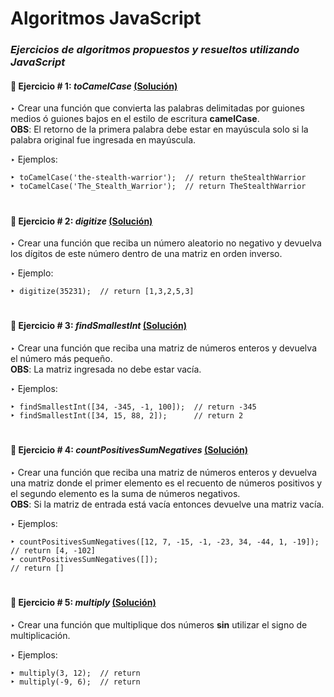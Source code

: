 # Algoritmos JavaScript

### _Ejercicios de algoritmos propuestos y resueltos utilizando JavaScript_    

#### :small_orange_diamond: Ejercicio # 1: _toCamelCase_  [(Solución)](https://github.com/Pablo-MC/algorithms-js/blob/master/exercises/toCamelCase.js)
‣ Crear una función que convierta las palabras delimitadas por guiones medios ó guiones bajos en el estilo de escritura **camelCase**.     
__OBS__: El retorno de la primera palabra debe estar en mayúscula solo si la palabra original fue ingresada en mayúscula. 
  
‣ Ejemplos: 
~~~  
‣ toCamelCase('the-stealth-warrior');  // return theStealthWarrior
‣ toCamelCase('The_Stealth_Warrior');  // return TheStealthWarrior
~~~

#

#### :small_orange_diamond: Ejercicio # 2: _digitize_  [(Solución)](https://github.com/Pablo-MC/algorithms-js/blob/master/exercises/digitize.js)
‣ Crear una función que reciba un número aleatorio no negativo y devuelva los dígitos de este número dentro de una matriz en orden inverso.

‣ Ejemplo:
~~~
‣ digitize(35231);  // return [1,3,2,5,3]
~~~

#

#### :small_orange_diamond: Ejercicio # 3: _findSmallestInt_  [(Solución)](https://github.com/Pablo-MC/algorithms-js/blob/master/exercises/findSmallestInt.js)
‣ Crear una función que reciba una matriz de números enteros y devuelva el número más pequeño.   
__OBS__: La matriz ingresada no debe estar vacía.

‣ Ejemplos:
~~~
‣ findSmallestInt([34, -345, -1, 100]);  // return -345
‣ findSmallestInt([34, 15, 88, 2]);      // return 2
~~~

#

#### :small_orange_diamond: Ejercicio # 4: _countPositivesSumNegatives_  [(Solución)](https://github.com/Pablo-MC/algorithms-js/blob/master/exercises/countPositivesSumNegatives.js)
‣ Crear una función que reciba una matriz de números enteros y devuelva una matriz donde el primer elemento es el recuento de números positivos y el segundo elemento es la suma de números negativos.   
__OBS__: Si la matriz de entrada está vacía entonces devuelve una matriz vacía. 
  
‣ Ejemplos: 
~~~  
‣ countPositivesSumNegatives([12, 7, -15, -1, -23, 34, -44, 1, -19]);  // return [4, -102]
‣ countPositivesSumNegatives([]);                                      // return []
~~~

#

#### :small_orange_diamond: Ejercicio # 5: _multiply_  [(Solución)](https://github.com/Pablo-MC/algorithms-js/blob/master/exercises/multiply.js)
‣ Crear una función que multiplique dos números __sin__ utilizar el signo de multiplicación.  
  
‣ Ejemplos: 
~~~  
‣ multiply(3, 12);  // return 
‣ multiply(-9, 6);  // return 
~~~

#
